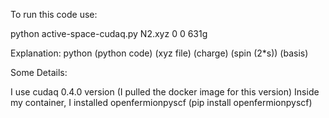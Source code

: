 To run this code use:

python active-space-cudaq.py N2.xyz 0 0 631g

Explanation:
python (python code) (xyz file) (charge) (spin (2*s)) (basis)

Some Details:

I use cudaq 0.4.0 version (I pulled the docker image for this version)
Inside my container, I installed openfermionpyscf (pip install openfermionpyscf)

